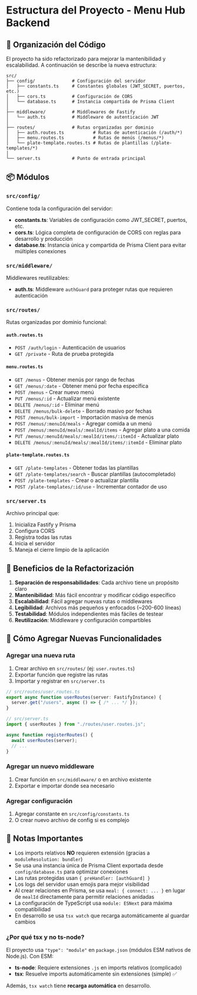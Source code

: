 # Estructura del Proyecto - Menu Hub Backend

## 📁 Organización del Código

El proyecto ha sido refactorizado para mejorar la mantenibilidad y escalabilidad. A continuación se describe la nueva estructura:

```
src/
├── config/              # Configuración del servidor
│   ├── constants.ts     # Constantes globales (JWT_SECRET, puertos, etc.)
│   ├── cors.ts          # Configuración de CORS
│   └── database.ts      # Instancia compartida de Prisma Client
│
├── middleware/          # Middlewares de Fastify
│   └── auth.ts          # Middleware de autenticación JWT
│
├── routes/              # Rutas organizadas por dominio
│   ├── auth.routes.ts           # Rutas de autenticación (/auth/*)
│   ├── menu.routes.ts           # Rutas de menús (/menus/*)
│   └── plate-template.routes.ts # Rutas de plantillas (/plate-templates/*)
│
└── server.ts            # Punto de entrada principal
```

## 📦 Módulos

### `src/config/`
Contiene toda la configuración del servidor:
- **constants.ts**: Variables de configuración como JWT_SECRET, puertos, etc.
- **cors.ts**: Lógica completa de configuración de CORS con reglas para desarrollo y producción
- **database.ts**: Instancia única y compartida de Prisma Client para evitar múltiples conexiones

### `src/middleware/`
Middlewares reutilizables:
- **auth.ts**: Middleware `authGuard` para proteger rutas que requieren autenticación

### `src/routes/`
Rutas organizadas por dominio funcional:

#### `auth.routes.ts`
- `POST /auth/login` - Autenticación de usuarios
- `GET /private` - Ruta de prueba protegida

#### `menu.routes.ts`
- `GET /menus` - Obtener menús por rango de fechas
- `GET /menus/:date` - Obtener menú por fecha específica
- `POST /menus` - Crear nuevo menú
- `PUT /menus/:id` - Actualizar menú existente
- `DELETE /menus/:id` - Eliminar menú
- `DELETE /menus/bulk-delete` - Borrado masivo por fechas
- `POST /menus/bulk-import` - Importación masiva de menús
- `POST /menus/:menuId/meals` - Agregar comida a un menú
- `POST /menus/:menuId/meals/:mealId/items` - Agregar plato a una comida
- `PUT /menus/:menuId/meals/:mealId/items/:itemId` - Actualizar plato
- `DELETE /menus/:menuId/meals/:mealId/items/:itemId` - Eliminar plato

#### `plate-template.routes.ts`
- `GET /plate-templates` - Obtener todas las plantillas
- `GET /plate-templates/search` - Buscar plantillas (autocompletado)
- `POST /plate-templates` - Crear o actualizar plantilla
- `POST /plate-templates/:id/use` - Incrementar contador de uso

### `src/server.ts`
Archivo principal que:
1. Inicializa Fastify y Prisma
2. Configura CORS
3. Registra todas las rutas
4. Inicia el servidor
5. Maneja el cierre limpio de la aplicación

## 🔄 Beneficios de la Refactorización

1. **Separación de responsabilidades**: Cada archivo tiene un propósito claro
2. **Mantenibilidad**: Más fácil encontrar y modificar código específico
3. **Escalabilidad**: Fácil agregar nuevas rutas o middlewares
4. **Legibilidad**: Archivos más pequeños y enfocados (~200-600 líneas)
5. **Testabilidad**: Módulos independientes más fáciles de testear
6. **Reutilización**: Middleware y configuración compartibles

## 🚀 Cómo Agregar Nuevas Funcionalidades

### Agregar una nueva ruta
1. Crear archivo en `src/routes/` (ej: `user.routes.ts`)
2. Exportar función que registre las rutas
3. Importar y registrar en `src/server.ts`

```typescript
// src/routes/user.routes.ts
export async function userRoutes(server: FastifyInstance) {
  server.get("/users", async () => { /* ... */ });
}

// src/server.ts
import { userRoutes } from "./routes/user.routes.js";

async function registerRoutes() {
  await userRoutes(server);
  // ...
}
```

### Agregar un nuevo middleware
1. Crear función en `src/middleware/` o en archivo existente
2. Exportar e importar donde sea necesario

### Agregar configuración
1. Agregar constante en `src/config/constants.ts`
2. O crear nuevo archivo de config si es complejo

## 📝 Notas Importantes

- Los imports relativos **NO** requieren extensión (gracias a `moduleResolution: bundler`)
- Se usa una instancia única de Prisma Client exportada desde `config/database.ts` para optimizar conexiones
- Las rutas protegidas usan `{ preHandler: [authGuard] }`
- Los logs del servidor usan emojis para mejor visibilidad
- Al crear relaciones en Prisma, se usa `meal: { connect: ... }` en lugar de `mealId` directamente para permitir relaciones anidadas
- La configuración de TypeScript usa `module: ESNext` para máxima compatibilidad
- En desarrollo se usa `tsx watch` que recarga automáticamente al guardar cambios

### ¿Por qué tsx y no ts-node?

El proyecto usa `"type": "module"` en `package.json` (módulos ESM nativos de Node.js). Con ESM:

- **ts-node**: Requiere extensiones `.js` en imports relativos (complicado)
- **tsx**: Resuelve imports automáticamente sin extensiones (simple) ✅

Además, `tsx watch` tiene **recarga automática** en desarrollo.

